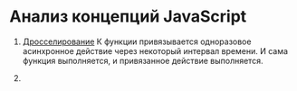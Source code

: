# Анализ концепций JavaScript

1. [Дросселирование](throttle.js)
   К функции привязывается одноразовое асинхронное действие через некоторый интервал времени. И сама функция выполняется,
и привязанное действие выполняется. 

2. 